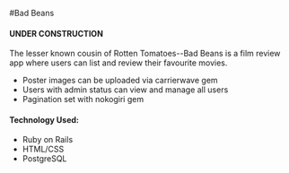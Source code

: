 #Bad Beans
<h4>UNDER CONSTRUCTION</h4>
The lesser known cousin of Rotten Tomatoes--Bad Beans is a film review app where users can list and review their favourite movies.
<ul>
<li>Poster images can be uploaded via carrierwave gem</li>
<li>Users with admin status can view and manage all users</li>
<li>Pagination set with nokogiri gem</li>
</ul>

<h4>Technology Used:</h4>
<ul>
<li>Ruby on Rails</li>
<li>HTML/CSS</li>
<li>PostgreSQL</li>
</ul>
